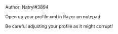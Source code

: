 Author: Natryl#3894

Open up your profile xml in Razor on notepad

Be careful adjusting your profile as it might corrupt!
